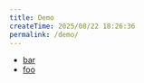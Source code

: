```yaml
---
title: Demo
createTime: 2025/08/22 18:26:36
permalink: /demo/
---
```


- [bar](./bar.md)
- [foo](./foo.md)
